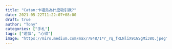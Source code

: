 ```yaml
---
title: "Catan:卡坦島為什麼吸引我?"
date: 2021-05-22T11:22:07+08:00
draft: true
author: "Tony"
categories: ["手札"]
tags: ["遊戲", "心得"]
image: "https://miro.medium.com/max/7848/1*r_rq_fRLNliX91GSgMi38Q.jpeg"
---
```

